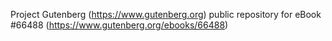 Project Gutenberg (https://www.gutenberg.org) public repository for
eBook #66488 (https://www.gutenberg.org/ebooks/66488)
